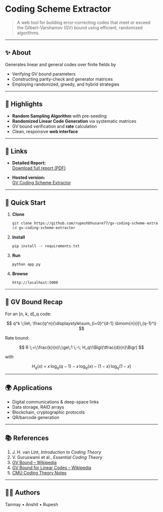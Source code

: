 # Coding Scheme Extractor

> A web tool for building error-correcting codes that meet or exceed the Gilbert–Varshamov (GV) bound using efficient, randomized algorithms.

---

## ✨ About  
Generates linear and general codes over finite fields by  
- Verifying GV bound parameters  
- Constructing parity-check and generator matrices  
- Employing randomized, greedy, and hybrid strategies  


---

## 🔑 Highlights  
- **Random Sampling Algorithm** with pre-seeding  
- **Randomized Linear Code Generation** via systematic matrices  
- GV bound verification and **rate** calculation  
- Clean, responsive **web interface**  

---

## 🔗 Links

- **Detailed Report:**  
  <a href="https://drive.google.com/file/d/1TryO1o4dM53dLRD3mnTjXH7J70Ja5lIt/view" target="_blank" rel="noopener noreferrer">
    Download full report (PDF)
  </a>

- **Hosted version:**  
  <a href="https://gvcodingschemeextractor.pythonanywhere.com" target="_blank" rel="noopener noreferrer">
    GV Coding Scheme Extractor
  </a>


---

## 🚀 Quick Start

1. **Clone**  
   ```bash
   git clone https://github.com/rupeshbhusare77/gv-coding-scheme-extractor.git
   cd gv-coding-scheme-extractor
   ```
2. **Install**  
   ```bash
   pip install -r requirements.txt
   ```
3. **Run**  
   ```bash
   python app.py
   ```  
4. **Browse** 
   ```Visit
   http://localhost:5000
   ```

---

## 📖 GV Bound Recap  
For an \[n, k, d\]\_q code:

$$
q^k \;\le\; \frac{q^n}{\displaystyle\sum_{i=0}^{d-1} \binom{n}{i}\,(q-1)^i}
$$

Rate bound:

$$
R \;=\;\frac{k}{n}\;\ge\;1 \;-\; H_q\!\Bigl(\tfrac{d}{n}\Bigr)
$$

with

$$
H_q(x)
\;=\;
x\,\log_q(q-1)
\;-\;
x\,\log_q(x)
\;-\;
(1 - x)\,\log_q(1 - x)
$$


---

## 🌍 Applications  
- Digital communications & deep-space links  
- Data storage, RAID arrays  
- Blockchain, cryptographic protocols  
- QR/barcode generation  

---

## 📚 References  
1. J. H. van Lint, *Introduction to Coding Theory*  
2. V. Guruswami et al., *Essential Coding Theory*  
3. [GV Bound – Wikipedia](https://en.wikipedia.org/wiki/Gilbert%E2%80%93Varshamov_bound)  
4. [GV Bound for Linear Codes – Wikipedia](https://en.wikipedia.org/wiki/Gilbert%E2%80%93Varshamov_bound_for_linear_codes)  
5. [CMU Coding Theory Notes](https://www.cs.cmu.edu/~venkatg/teaching/codingtheory/notes/notes2.pdf)  

---

## 👩‍💻 Authors  
Tanmay • Anshit • Rupesh
